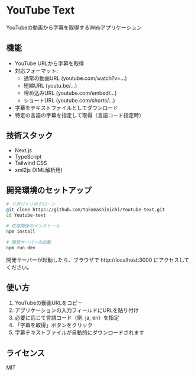 # YouTube Text

YouTubeの動画から字幕を取得するWebアプリケーション

## 機能

- YouTube URLから字幕を取得
- 対応フォーマット:
  - 通常の動画URL (youtube.com/watch?v=...)
  - 短縮URL (youtu.be/...)
  - 埋め込みURL (youtube.com/embed/...)
  - ショートURL (youtube.com/shorts/...)
- 字幕をテキストファイルとしてダウンロード
- 特定の言語の字幕を指定して取得（言語コード指定時）

## 技術スタック

- Next.js
- TypeScript
- Tailwind CSS
- xml2js (XML解析用)

## 開発環境のセットアップ

```bash
# リポジトリのクローン
git clone https://github.com/takamashinichi/Youtube-text.git
cd Youtube-text

# 依存関係のインストール
npm install

# 開発サーバーの起動
npm run dev
```

開発サーバーが起動したら、ブラウザで http://localhost:3000 にアクセスしてください。

## 使い方

1. YouTubeの動画URLをコピー
2. アプリケーションの入力フィールドにURLを貼り付け
3. 必要に応じて言語コード（例: ja, en）を指定
4. 「字幕を取得」ボタンをクリック
5. 字幕テキストファイルが自動的にダウンロードされます

## ライセンス

MIT
